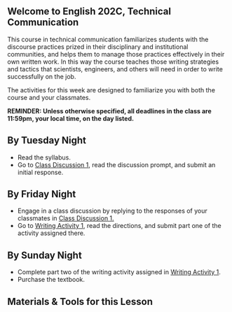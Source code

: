 ## Welcome to English 202C, Technical Communication

This course in technical communication familiarizes students with the discourse practices prized in their disciplinary and institutional communities, and helps them to manage those practices effectively in their own written work. In this way the course teaches those writing strategies and tactics that scientists, engineers, and others will need in order to write successfully on the job.

The activities for this week are designed to familiarize you with both the course and your classmates.

**REMINDER: Unless otherwise specified, all deadlines in the class are 11:59pm, your local time, on the day listed.**

## By Tuesday Night

* Read the syllabus.
* Go to [Class Discussion 1][CD1], read the discussion prompt, and submit an initial response.

## By Friday Night

* Engage in a class discussion by replying to the responses of your classmates in [Class Discussion 1.][CD1]
* Go to [Writing Activity 1][WA1], read the directions, and submit part one of the activity assigned there.

## By Sunday Night

* Complete part two of the writing activity assigned in [Writing Activity 1][WA1].
* Purchase the textbook.

## Materials & Tools for this Lesson

[CD1]: /section/content/default.asp?WCI=Goto&WCU=CRSCNT&MATCH=Class+Discussion+01
[WA1]: /section/content/default.asp?WCI=Goto&WCU=CRSCNT&MATCH=Writing+Activity+01